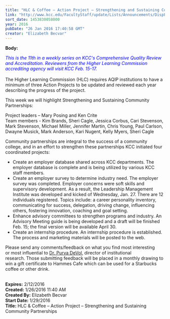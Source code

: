```yaml
---
title: "​HLC & Coffee – Action Project – Strengthening and Sustaining Community Partnerships"
link: "http://www.kcc.edu/FacultyStaff/update/Lists/Announcements/DispForm.aspx?ID=2151"
sort_date: 1453830058000
year: 2016
pubDate: "26 Jan 2016 17:40:58 GMT"
creator: "Elizabeth Becvar"
---
```


<div><b>Body:</b> <div class="ExternalClassA6DD4082262D45528C00827897DB6206"><p><span style="color:blue"><em>This is the 11th in a weekly series on KCC's Comprehensive Quality Review and Accreditation. Reviewers from the Higher Learning Commission accrediting agency will visit KCC Feb. 15-17.<br /></em></span><br />The Higher Learning Commission (HLC) requires AQIP institutions to have a minimum of three Action Projects to be updated and reviewed each year describing the progress of the project. </p>
<p>This week we will highlight Strengthening and Sustaining Community Partnerships:</p>
<p>Project leaders – Mary Posing and Ken Crite <br />Team members - Kim Brands, Sheri Cagle, Jessica Corbus, Cari Stevenson, Mark Stevenson, Michael Miller, Jennifer Martin, Chris Young, Paul Carlson, Dwayne Musick, Mark Anderson, Kari Nugent, Kelly Myers, Sheri Cagle</p>
<p>Community partnerships are integral to the success of a community college, and in an effort to strengthen these partnerships KCC initiated four coordinated projects:</p>
<ul><li>Create an employer database shared across KCC departments. The employer database is complete and is being utilized by various KCC staff members.</li>
<li>Create an employer survey to determine industry need. The employer survey was completed. Employer concerns were soft skills and supervisory development. As a result, the Leadership Management Institute was developed and kicked of Wednesday, Jan. 27. There are 12 individuals registered. Topics include: a career personality inventory, communicating for success, delegation, driving change, influencing others, fostering innovation, coaching and goal setting.</li>
<li>Enhance advisory committees to strengthen programs and industry. An Advisory Meeting guide is being developed and a draft will be finished Feb. 15; the final version will be available April 30. </li>
<li>Create an internship procedure. An internship procedure is established. The process and marketing materials will be posted to the web.</li></ul>
<p><img src="/FacultyStaff/update/PublishingImages/feedback1.gif" alt="" style="vertical-align:auto;float:right;margin:5px" />Please send any comments/feedback on what you find most interesting or most influential to <a href="mailto:pdevol@kcc.edu">Dr. Purva DeVol</a>, director of institutional research. Those submitting feedback will be placed in a monthly drawing to win a gift certificate to Hammes Cafe which can be used for a Starbucks coffee or other drink.</p>
<div> </div></div></div>
<div><b>Expires:</b> 2/12/2016</div>
<div><b>Created:</b> 1/26/2016 11:40 AM</div>
<div><b>Created By:</b> Elizabeth Becvar</div>
<div><b>Start Date:</b> 1/29/2016</div>
<div><b>Title:</b> ​HLC &amp; Coffee – Action Project – Strengthening and Sustaining Community Partnerships</div>
